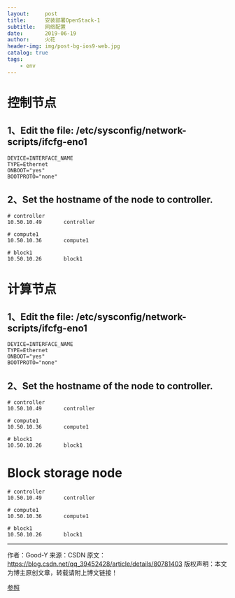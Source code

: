 ```yaml
---
layout:     post
title:      安装部署OpenStack-1
subtitle:   网络配置
date:       2019-06-19
author:     火花
header-img: img/post-bg-ios9-web.jpg
catalog: true
tags:
    - env
---
```

# 控制节点 #
## 1、Edit the file: /etc/sysconfig/network-scripts/ifcfg-eno1  ##

	DEVICE=INTERFACE_NAME
	TYPE=Ethernet
	ONBOOT="yes"
	BOOTPROTO="none"

##  2、Set the hostname of the node to controller. ##
	# controller
	10.50.10.49       controller
	
	# compute1
	10.50.10.36       compute1

	# block1
	10.50.10.26       block1


# 计算节点 #
## 1、Edit the file: /etc/sysconfig/network-scripts/ifcfg-eno1  ##
	DEVICE=INTERFACE_NAME
	TYPE=Ethernet
	ONBOOT="yes"
	BOOTPROTO="none"

##  2、Set the hostname of the node to controller. ##
	# controller
	10.50.10.49       controller
	
	# compute1
	10.50.10.36       compute1
	
	# block1
	10.50.10.26       block1

# Block storage node #
	# controller
	10.50.10.49       controller
	
	# compute1
	10.50.10.36       compute1
	
	# block1
	10.50.10.26       block1


--------------------- 
作者：Good-Y 
来源：CSDN 
原文：https://blog.csdn.net/qq_39452428/article/details/80781403 
版权声明：本文为博主原创文章，转载请附上博文链接！

[参照](https://blog.csdn.net/qq_39452428/article/details/80781403)

